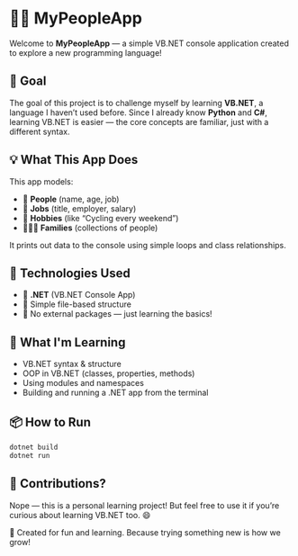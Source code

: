 # 🧑‍💻 MyPeopleApp

Welcome to **MyPeopleApp** — a simple VB.NET console application created to explore a new programming language! 

## 🎯 Goal

The goal of this project is to challenge myself by learning **VB.NET**, a language I haven’t used before. Since I already know **Python** and **C#**, learning VB.NET is easier — the core concepts are familiar, just with a different syntax.

## 💡 What This App Does

This app models:
- 👤 **People** (name, age, job)
- 💼 **Jobs** (title, employer, salary)
- 🎨 **Hobbies** (like “Cycling every weekend”)
- 👨‍👩‍👧 **Families** (collections of people)

It prints out data to the console using simple loops and class relationships.

## 🚀 Technologies Used

- 🔧 **.NET** (VB.NET Console App)
- 📁 Simple file-based structure
- 🧪 No external packages — just learning the basics!

## 🧠 What I'm Learning

- VB.NET syntax & structure
- OOP in VB.NET (classes, properties, methods)
- Using modules and namespaces
- Building and running a .NET app from the terminal

## 📦 How to Run

```bash
dotnet build
dotnet run
```

## 🤝 Contributions?
Nope — this is a personal learning project! But feel free to use it if you’re curious about learning VB.NET too. 😄

📝 Created for fun and learning. Because trying something new is how we grow!